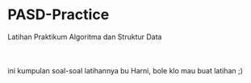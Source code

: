 # PASD-Practice
Latihan Praktikum Algoritma dan Struktur Data
<br>
<br>
<br>
<br>
ini kumpulan soal-soal latihannya bu Harni, bole klo mau buat latihan ;)
